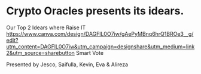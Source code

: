 # Crypto Oracles presents its idears.

Our Top 2 Idears where 
Raise IT 
https://www.canva.com/design/DAGFlL0O7iw/gAePyMBnq6hrQ1BROe3__g/edit?utm_content=DAGFlL0O7iw&utm_campaign=designshare&utm_medium=link2&utm_source=sharebutton
Smart Vote

Presented by Jesco, Saifulla,  Kevin, Eva  & Alireza
